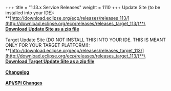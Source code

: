 +++
title = "1.13.x Service Releases"
weight = 1110
+++
Update Site (to be installed into your IDE):\
**[http://download.eclipse.org/ecp/releases/releases_113/](http://download.eclipse.org/ecp/releases/releases_target_113/)**\
\
**[Download Update Site as a zip file](http://www.eclipse.org/downloads/download.php?file=/ecp/releases/releases_113/1131/1131.zip)**\
\
Target Update Site (DO NOT INSTALL THIS INTO YOUR IDE. THIS IS MEANT ONLY FOR YOUR TARGET PLATFORM!):\
**[http://download.eclipse.org/ecp/releases/releases_target_113/](http://download.eclipse.org/ecp/releases/releases_target_113/)**\
\
**[Download Target Update Site as a zip file](http://www.eclipse.org/downloads/download.php?file=/ecp/releases/releases_target_113/1131/1131.zip)**\
\
**[Changelog](https://bugs.eclipse.org/bugs/buglist.cgi?query_format=advanced&product=ECP&target_milestone=1.13.0)**\
\
**[API/SPI Changes](https://www.eclipse.org/ecp/project-info/ECP_1120_1130_API_SPI_changes.html)**



